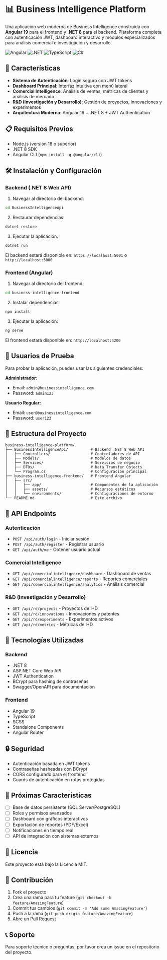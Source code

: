 # 📊 Business Intelligence Platform

Una aplicación web moderna de Business Intelligence construida con **Angular 19** para el frontend y **.NET 8** para el backend. Plataforma completa con autenticación JWT, dashboard interactivo y módulos especializados para análisis comercial e investigación y desarrollo.

![Angular](https://img.shields.io/badge/Angular-19-red?style=flat-square&logo=angular)
![.NET](https://img.shields.io/badge/.NET-8-purple?style=flat-square&logo=dotnet)
![TypeScript](https://img.shields.io/badge/TypeScript-5.6-blue?style=flat-square&logo=typescript)
![C#](https://img.shields.io/badge/C%23-12-green?style=flat-square&logo=csharp)

## 🚀 Características

- **Sistema de Autenticación**: Login seguro con JWT tokens
- **Dashboard Principal**: Interfaz intuitiva con menú lateral
- **Comercial Intelligence**: Análisis de ventas, métricas de clientes y análisis de mercado
- **R&D (Investigación y Desarrollo)**: Gestión de proyectos, innovaciones y experimentos
- **Arquitectura Moderna**: Angular 19 + .NET 8 + JWT Authentication

## 📋 Requisitos Previos

- Node.js (versión 18 o superior)
- .NET 8 SDK
- Angular CLI (`npm install -g @angular/cli`)

## 🛠️ Instalación y Configuración

### Backend (.NET 8 Web API)

1. Navegar al directorio del backend:
```bash
cd BusinessIntelligenceApi
```

2. Restaurar dependencias:
```bash
dotnet restore
```

3. Ejecutar la aplicación:
```bash
dotnet run
```

El backend estará disponible en: `https://localhost:5001` o `http://localhost:5000`

### Frontend (Angular)

1. Navegar al directorio del frontend:
```bash
cd business-intelligence-frontend
```

2. Instalar dependencias:
```bash
npm install
```

3. Ejecutar la aplicación:
```bash
ng serve
```

El frontend estará disponible en: `http://localhost:4200`

## 🔐 Usuarios de Prueba

Para probar la aplicación, puedes usar las siguientes credenciales:

**Administrador:**
- Email: `admin@businessintelligence.com`
- Password: `admin123`

**Usuario Regular:**
- Email: `user@businessintelligence.com`
- Password: `user123`

## 📁 Estructura del Proyecto

```
business-intelligence-platform/
├── BusinessIntelligenceApi/          # Backend .NET 8 Web API
│   ├── Controllers/                  # Controladores de API
│   ├── Models/                       # Modelos de datos
│   ├── Services/                     # Servicios de negocio
│   ├── DTOs/                         # Data Transfer Objects
│   └── Program.cs                    # Configuración principal
├── business-intelligence-frontend/   # Frontend Angular
│   ├── src/
│   │   ├── app/                      # Componentes de la aplicación
│   │   ├── assets/                   # Recursos estáticos
│   │   └── environments/             # Configuraciones de entorno
└── README.md                         # Este archivo
```

## 🔧 API Endpoints

### Autenticación
- `POST /api/auth/login` - Iniciar sesión
- `POST /api/auth/register` - Registrar usuario
- `GET /api/auth/me` - Obtener usuario actual

### Comercial Intelligence
- `GET /api/comercialintelligence/dashboard` - Dashboard de ventas
- `GET /api/comercialintelligence/reports` - Reportes comerciales
- `GET /api/comercialintelligence/analytics` - Análisis comercial

### R&D (Investigación y Desarrollo)
- `GET /api/rd/projects` - Proyectos de I+D
- `GET /api/rd/innovations` - Innovaciones y patentes
- `GET /api/rd/experiments` - Experimentos activos
- `GET /api/rd/metrics` - Métricas de I+D

## 🎨 Tecnologías Utilizadas

### Backend
- .NET 8
- ASP.NET Core Web API
- JWT Authentication
- BCrypt para hashing de contraseñas
- Swagger/OpenAPI para documentación

### Frontend
- Angular 19
- TypeScript
- SCSS
- Standalone Components
- Angular Router

## 🔒 Seguridad

- Autenticación basada en JWT tokens
- Contraseñas hasheadas con BCrypt
- CORS configurado para el frontend
- Guards de autenticación en rutas protegidas

## 🚀 Próximas Características

- [ ] Base de datos persistente (SQL Server/PostgreSQL)
- [ ] Roles y permisos avanzados
- [ ] Dashboard con gráficos interactivos
- [ ] Exportación de reportes (PDF/Excel)
- [ ] Notificaciones en tiempo real
- [ ] API de integración con sistemas externos

## 📝 Licencia

Este proyecto está bajo la Licencia MIT.

## 👥 Contribución

1. Fork el proyecto
2. Crea una rama para tu feature (`git checkout -b feature/AmazingFeature`)
3. Commit tus cambios (`git commit -m 'Add some AmazingFeature'`)
4. Push a la rama (`git push origin feature/AmazingFeature`)
5. Abre un Pull Request

## 📞 Soporte

Para soporte técnico o preguntas, por favor crea un issue en el repositorio del proyecto.
